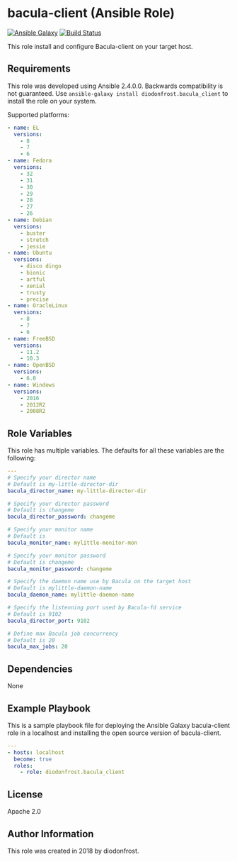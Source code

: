 # bacula-client (Ansible Role)

[![Ansible Galaxy](https://img.shields.io/badge/galaxy-diodonfrost.bacula_client-660198.svg)](https://galaxy.ansible.com/diodonfrost/bacula_client)
[![Build Status](https://travis-ci.org/diodonfrost/ansible-role-bacula-client.svg?branch=master)](https://travis-ci.org/diodonfrost/ansible-role-bacula-client)

This role install and configure Bacula-client on your target host.

## Requirements

This role was developed using Ansible 2.4.0.0. Backwards compatibility is not guaranteed.
Use `ansible-galaxy install diodonfrost.bacula_client` to install the role on your system.

Supported platforms:

```yaml
- name: EL
  versions:
    - 8
    - 7
    - 6
- name: Fedora
  versions:
    - 32
    - 31
    - 30
    - 29
    - 28
    - 27
    - 26
- name: Debian
  versions:
    - buster
    - stretch
    - jessie
- name: Ubuntu
  versions:
    - disco dingo
    - bionic
    - artful
    - xenial
    - trusty
    - precise
- name: OracleLinux
  versions:
    - 8
    - 7
    - 6
- name: FreeBSD
  versions:
    - 11.2
    - 10.3
- name: OpenBSD
  versions:
    - 6.0
- name: Windows
  versions:
    - 2016
    - 2012R2
    - 2008R2
```

## Role Variables

This role has multiple variables. The defaults for all these variables are the following:

```yaml
---
# Specify your director name
# Default is my-little-director-dir
bacula_director_name: my-little-director-dir

# Specify your director password
# Default is changeme
bacula_director_password: changeme

# Specify your monitor name
# Default is
bacula_monitor_name: mylittle-monitor-mon

# Specify your monitor password
# Default is changeme
bacula_monitor_password: changeme

# Specify the daemon name use by Bacula on the target host
# Default is mylittle-daemon-name
bacula_daemon_name: mylittle-daemon-name

# Specify the listenning port used by Bacula-fd service
# Default is 9102
bacula_director_port: 9102

# Define max Bacula job concurrency
# Default is 20
bacula_max_jobs: 20
```

## Dependencies

None

## Example Playbook

This is a sample playbook file for deploying the Ansible Galaxy bacula-client role in a localhost and installing the open source version of bacula-client.

```yaml
---
- hosts: localhost
  become: true
  roles:
    - role: diodonfrost.bacula_client
```

## License

Apache 2.0

## Author Information

This role was created in 2018 by diodonfrost.
